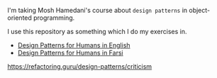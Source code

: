 I'm taking Mosh Hamedani's course about `design patterns` in object-oriented programming. 

I use this repository as something which I do my exercises in. 

- [Design Patterns for Humans in English](https://github.com/kamranahmedse/design-patterns-for-humans)
- [Design Patterns for Humans in Farsi](https://github.com/3lf/design-patterns-for-humans)

https://refactoring.guru/design-patterns/criticism